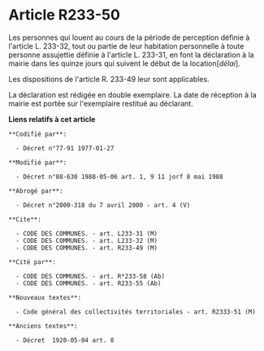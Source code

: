 # Article R233-50

Les personnes qui louent au cours de la période de perception définie à l'article L. 233-32, tout ou partie de leur
habitation personnelle à toute personne assujettie définie à l'article L. 233-31, en font la déclaration à la mairie dans les
quinze jours qui suivent le début de la location[*délai*].

Les dispositions de l'article R. 233-49 leur sont applicables.

La déclaration est rédigée en double exemplaire. La date de réception à la mairie est portée sur l'exemplaire restitué au
déclarant.

**Liens relatifs à cet article**

	**Codifié par**:

	  - Décret n°77-91 1977-01-27

	**Modifié par**:

	  - Décret n°88-630 1988-05-06 art. 1, 9 11 jorf 8 mai 1988

	**Abrogé par**:

	  - Décret n°2000-318 du 7 avril 2000 - art. 4 (V)

	**Cite**:

	  - CODE DES COMMUNES. - art. L233-31 (M)
	  - CODE DES COMMUNES. - art. L233-32 (M)
	  - CODE DES COMMUNES. - art. R233-49 (M)

	**Cité par**:

	  - CODE DES COMMUNES. - art. R*233-58 (Ab)
	  - CODE DES COMMUNES. - art. R233-55 (Ab)

	**Nouveaux textes**:

	  - Code général des collectivités territoriales - art. R2333-51 (M)

	**Anciens textes**:

	  - Décret  1920-05-04 art. 8
